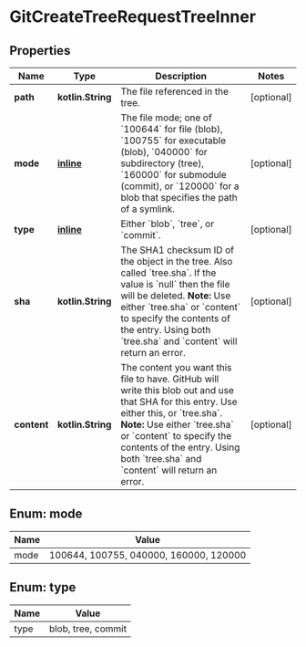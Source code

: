 
# GitCreateTreeRequestTreeInner

## Properties
Name | Type | Description | Notes
------------ | ------------- | ------------- | -------------
**path** | **kotlin.String** | The file referenced in the tree. |  [optional]
**mode** | [**inline**](#Mode) | The file mode; one of &#x60;100644&#x60; for file (blob), &#x60;100755&#x60; for executable (blob), &#x60;040000&#x60; for subdirectory (tree), &#x60;160000&#x60; for submodule (commit), or &#x60;120000&#x60; for a blob that specifies the path of a symlink. |  [optional]
**type** | [**inline**](#Type) | Either &#x60;blob&#x60;, &#x60;tree&#x60;, or &#x60;commit&#x60;. |  [optional]
**sha** | **kotlin.String** | The SHA1 checksum ID of the object in the tree. Also called &#x60;tree.sha&#x60;. If the value is &#x60;null&#x60; then the file will be deleted.      **Note:** Use either &#x60;tree.sha&#x60; or &#x60;content&#x60; to specify the contents of the entry. Using both &#x60;tree.sha&#x60; and &#x60;content&#x60; will return an error. |  [optional]
**content** | **kotlin.String** | The content you want this file to have. GitHub will write this blob out and use that SHA for this entry. Use either this, or &#x60;tree.sha&#x60;.      **Note:** Use either &#x60;tree.sha&#x60; or &#x60;content&#x60; to specify the contents of the entry. Using both &#x60;tree.sha&#x60; and &#x60;content&#x60; will return an error. |  [optional]


<a id="Mode"></a>
## Enum: mode
Name | Value
---- | -----
mode | 100644, 100755, 040000, 160000, 120000


<a id="Type"></a>
## Enum: type
Name | Value
---- | -----
type | blob, tree, commit



